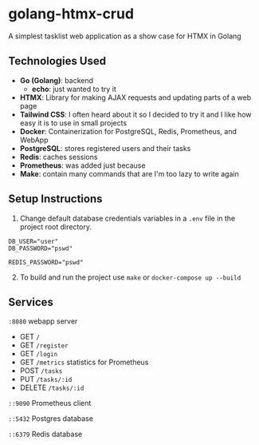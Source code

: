 # golang-htmx-crud

A simplest tasklist web application as a show case for HTMX in Golang

## Technologies Used
- **Go (Golang)**: backend
  - **echo**: just wanted to try it
- **HTMX**: Library for making AJAX requests and updating parts of a web page
- **Tailwind CSS**: I often heard about it so I decided to try it and I like how easy it is to use in small projects
- **Docker**: Containerization for PostgreSQL, Redis, Prometheus, and WebApp
- **PostgreSQL**: stores registered users and their tasks
- **Redis**: caches sessions
- **Prometheus**: was added just because
- **Make**: contain many commands that are I'm too lazy to write again

## Setup Instructions

1. Change default database credentials variables in a `.env` file in the project root directory.

```
DB_USER="user"
DB_PASSWORD="pswd"

REDIS_PASSWORD="pswd"

```

2. To build and run the project use `make` or `docker-compose up --build`

## Services

`:8080` webapp server

- GET `/`
- GET `/register`
- GET `/login`
- GET `/metrics` statistics for Prometheus
- POST `/tasks`
- PUT `/tasks/:id`
- DELETE `/tasks/:id`

`::9090` Prometheus client

`::5432` Postgres database

`::6379` Redis database
